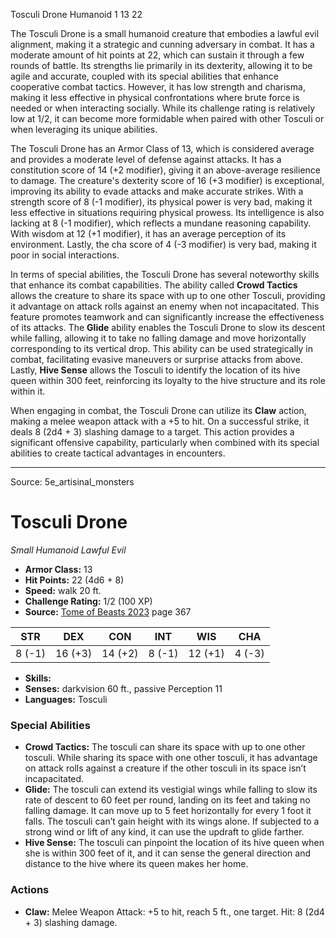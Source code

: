 <MonsterName/>Tosculi Drone</MonsterName>
<CreatureType/>Humanoid</CreatureType>
<CR/>1</CR>
<AC/>13</AC>
<HP/>22</HP>
<summary>The Tosculi Drone is a small humanoid creature that embodies a lawful evil alignment, making it a strategic and cunning adversary in combat. It has a moderate amount of hit points at 22, which can sustain it through a few rounds of battle. Its strengths lie primarily in its dexterity, allowing it to be agile and accurate, coupled with its special abilities that enhance cooperative combat tactics. However, it has low strength and charisma, making it less effective in physical confrontations where brute force is needed or when interacting socially. While its challenge rating is relatively low at 1/2, it can become more formidable when paired with other Tosculi or when leveraging its unique abilities.</summary>

<detail>

The Tosculi Drone has an Armor Class of 13, which is considered average and provides a moderate level of defense against attacks. It has a constitution score of 14 (+2 modifier), giving it an above-average resilience to damage. The creature's dexterity score of 16 (+3 modifier) is exceptional, improving its ability to evade attacks and make accurate strikes. With a strength score of 8 (-1 modifier), its physical power is very bad, making it less effective in situations requiring physical prowess. Its intelligence is also lacking at 8 (-1 modifier), which reflects a mundane reasoning capability. With wisdom at 12 (+1 modifier), it has an average perception of its environment. Lastly, the cha score of 4 (-3 modifier) is very bad, making it poor in social interactions.

In terms of special abilities, the Tosculi Drone has several noteworthy skills that enhance its combat capabilities. The ability called **Crowd Tactics** allows the creature to share its space with up to one other Tosculi, providing it advantage on attack rolls against an enemy when not incapacitated. This feature promotes teamwork and can significantly increase the effectiveness of its attacks. The **Glide** ability enables the Tosculi Drone to slow its descent while falling, allowing it to take no falling damage and move horizontally corresponding to its vertical drop. This ability can be used strategically in combat, facilitating evasive maneuvers or surprise attacks from above. Lastly, **Hive Sense** allows the Tosculi to identify the location of its hive queen within 300 feet, reinforcing its loyalty to the hive structure and its role within it.

When engaging in combat, the Tosculi Drone can utilize its **Claw** action, making a melee weapon attack with a +5 to hit. On a successful strike, it deals 8 (2d4 + 3) slashing damage to a target. This action provides a significant offensive capability, particularly when combined with its special abilities to create tactical advantages in encounters.</detail>



---

Source: 5e_artisinal_monsters

# Tosculi Drone

*Small* *Humanoid* *Lawful Evil*

- **Armor Class:** 13
- **Hit Points:** 22 (4d6 + 8)
- **Speed:** walk 20 ft.
- **Challenge Rating:** 1/2 (100 XP)
- **Source:** [Tome of Beasts 2023](https://koboldpress.com/kpstore/product/tome-of-beasts-1-2023-edition/) page 367

| STR | DEX | CON | INT | WIS | CHA |
| --- | --- | --- | --- | --- | --- |
| 8 (-1) | 16 (+3) | 14 (+2) | 8 (-1) | 12 (+1) | 4 (-3) |

- **Skills:** 
- **Senses:** darkvision 60 ft., passive Perception 11
- **Languages:** Tosculi

### Special Abilities

- **Crowd Tactics:** The tosculi can share its space with up to one other tosculi. While sharing its space with one other tosculi, it has advantage on attack rolls against a creature if the other tosculi in its space isn’t incapacitated.
- **Glide:** The tosculi can extend its vestigial wings while falling to slow its rate of descent to 60 feet per round, landing on its feet and taking no falling damage. It can move up to 5 feet horizontally for every 1 foot it falls. The tosculi can’t gain height with its wings alone. If subjected to a strong wind or lift of any kind, it can use the updraft to glide farther.
- **Hive Sense:** The tosculi can pinpoint the location of its hive queen when she is within 300 feet of it, and it can sense the general direction and distance to the hive where its queen makes her home.

### Actions

- **Claw:** Melee Weapon Attack: +5 to hit, reach 5 ft., one target. Hit: 8 (2d4 + 3) slashing damage.


